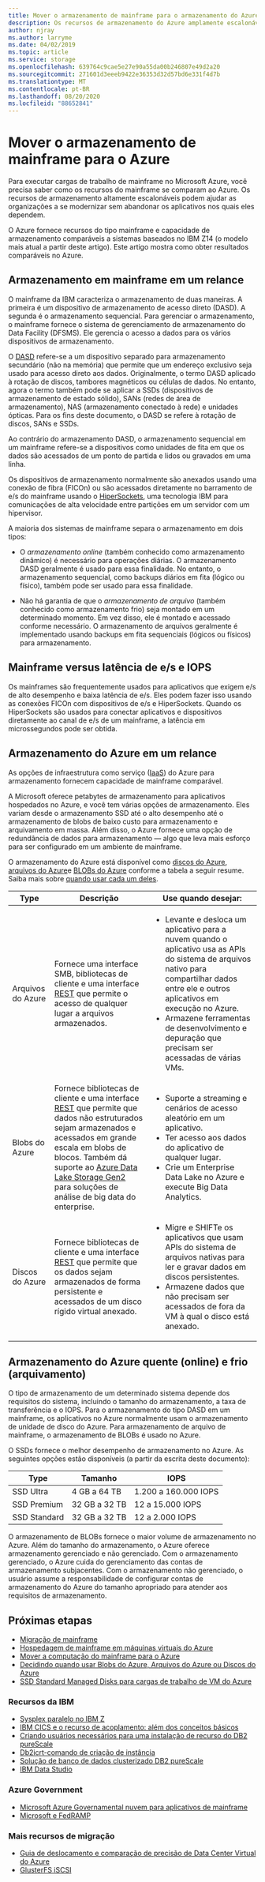 ```yaml
---
title: Mover o armazenamento de mainframe para o armazenamento do Azure
description: Os recursos de armazenamento do Azure amplamente escalonáveis podem ajudar as organizações baseadas em mainframe a migrar e modernizar os aplicativos IBM Z14.
author: njray
ms.author: larryme
ms.date: 04/02/2019
ms.topic: article
ms.service: storage
ms.openlocfilehash: 639764c9cae5e27e90a55da00b246807e49d2a20
ms.sourcegitcommit: 271601d3eeeb9422e36353d32d57bd6e331f4d7b
ms.translationtype: MT
ms.contentlocale: pt-BR
ms.lasthandoff: 08/20/2020
ms.locfileid: "88652841"
---
```

# <a name="move-mainframe-storage-to-azure"></a>Mover o armazenamento de mainframe para o Azure

Para executar cargas de trabalho de mainframe no Microsoft Azure, você precisa saber como os recursos do mainframe se comparam ao Azure. Os recursos de armazenamento altamente escalonáveis podem ajudar as organizações a se modernizar sem abandonar os aplicativos nos quais eles dependem.

O Azure fornece recursos do tipo mainframe e capacidade de armazenamento comparáveis a sistemas baseados no IBM Z14 (o modelo mais atual a partir deste artigo). Este artigo mostra como obter resultados comparáveis no Azure.

## <a name="mainframe-storage-at-a-glance"></a>Armazenamento em mainframe em um relance

O mainframe da IBM caracteriza o armazenamento de duas maneiras. A primeira é um dispositivo de armazenamento de acesso direto (DASD). A segunda é o armazenamento sequencial. Para gerenciar o armazenamento, o mainframe fornece o sistema de gerenciamento de armazenamento do Data Facility (DFSMS). Ele gerencia o acesso a dados para os vários dispositivos de armazenamento.

O [DASD](https://en.wikipedia.org/wiki/Direct-access_storage_device) refere-se a um dispositivo separado para armazenamento secundário (não na memória) que permite que um endereço exclusivo seja usado para acesso direto aos dados. Originalmente, o termo DASD aplicado à rotação de discos, tambores magnéticos ou células de dados. No entanto, agora o termo também pode se aplicar a SSDs (dispositivos de armazenamento de estado sólido), SANs (redes de área de armazenamento), NAS (armazenamento conectado à rede) e unidades ópticas. Para os fins deste documento, o DASD se refere à rotação de discos, SANs e SSDs.

Ao contrário do armazenamento DASD, o armazenamento sequencial em um mainframe refere-se a dispositivos como unidades de fita em que os dados são acessados de um ponto de partida e lidos ou gravados em uma linha.

Os dispositivos de armazenamento normalmente são anexados usando uma conexão de fibra (FICOn) ou são acessados diretamente no barramento de e/s do mainframe usando o [HiperSockets](https://www.ibm.com/support/knowledgecenter/zosbasics/com.ibm.zos.znetwork/znetwork_85.htm), uma tecnologia IBM para comunicações de alta velocidade entre partições em um servidor com um hipervisor.

A maioria dos sistemas de mainframe separa o armazenamento em dois tipos:

- O *armazenamento online* (também conhecido como armazenamento dinâmico) é necessário para operações diárias. O armazenamento DASD geralmente é usado para essa finalidade. No entanto, o armazenamento sequencial, como backups diários em fita (lógico ou físico), também pode ser usado para essa finalidade.

- Não há garantia de que o *armazenamento de arquivo* (também conhecido como armazenamento frio) seja montado em um determinado momento. Em vez disso, ele é montado e acessado conforme necessário. O armazenamento de arquivos geralmente é implementado usando backups em fita sequenciais (lógicos ou físicos) para armazenamento.

## <a name="mainframe-versus-io-latency-and-iops"></a>Mainframe versus latência de e/s e IOPS

Os mainframes são frequentemente usados para aplicativos que exigem e/s de alto desempenho e baixa latência de e/s. Eles podem fazer isso usando as conexões FICOn com dispositivos de e/s e HiperSockets. Quando os HiperSockets são usados para conectar aplicativos e dispositivos diretamente ao canal de e/s de um mainframe, a latência em microssegundos pode ser obtida.

## <a name="azure-storage-at-a-glance"></a>Armazenamento do Azure em um relance

As opções de infraestrutura como serviço ([IaaS](https://azure.microsoft.com/overview/what-is-iaas/)) do Azure para armazenamento fornecem capacidade de mainframe comparável.

A Microsoft oferece petabytes de armazenamento para aplicativos hospedados no Azure, e você tem várias opções de armazenamento. Eles variam desde o armazenamento SSD até o alto desempenho até o armazenamento de blobs de baixo custo para armazenamento e arquivamento em massa. Além disso, o Azure fornece uma opção de redundância de dados para armazenamento — algo que leva mais esforço para ser configurado em um ambiente de mainframe.

O armazenamento do Azure está disponível como [discos do Azure](../../../managed-disks-overview.md), [arquivos do Azure](../../../../storage/files/storage-files-introduction.md)e [BLOBs do Azure](../../../../storage/blobs/storage-blobs-overview.md) conforme a tabela a seguir resume. Saiba mais sobre [quando usar cada um deles](../../../../storage/common/storage-introduction.md).

<!-- markdownlint-disable MD033 -->

<table>
<thead>
    <tr><th>Type</th><th>Descrição</th><th>Use quando desejar:</th></tr>
</thead>
<tbody>
<tr><td>Arquivos do Azure
</td>
<td>
Fornece uma interface SMB, bibliotecas de cliente e uma interface <a href="https://docs.microsoft.com/rest/api/storageservices/file-service-rest-api">REST</a> que permite o acesso de qualquer lugar a arquivos armazenados.
</td>
<td><ul>
<li>Levante e desloca um aplicativo para a nuvem quando o aplicativo usa as APIs do sistema de arquivos nativo para compartilhar dados entre ele e outros aplicativos em execução no Azure.</li>
<li>Armazene ferramentas de desenvolvimento e depuração que precisam ser acessadas de várias VMs.</li>
</ul>
</td>
</tr>
<tr><td>Blobs do Azure
</td>
<td>Fornece bibliotecas de cliente e uma interface <a href="https://docs.microsoft.com/rest/api/storageservices/blob-service-rest-api">REST</a> que permite que dados não estruturados sejam armazenados e acessados em grande escala em blobs de blocos. Também dá suporte ao <a href="/azure/storage/blobs/data-lake-storage-introduction">Azure Data Lake Storage Gen2</a> para soluções de análise de big data do enterprise.
</td>
<td><ul>
<li>Suporte a streaming e cenários de acesso aleatório em um aplicativo.</li>
<li>Ter acesso aos dados do aplicativo de qualquer lugar.</li>
<li>Crie um Enterprise Data Lake no Azure e execute Big Data Analytics.</li>
</ul></td>
</tr>
<tr><td>Discos do Azure
</td>
<td>Fornece bibliotecas de cliente e uma interface <a href="https://docs.microsoft.com/rest/api/compute/disks">REST</a> que permite que os dados sejam armazenados de forma persistente e acessados de um disco rígido virtual anexado.
</td>
<td><ul>
<li>Migre e SHIFTe os aplicativos que usam APIs do sistema de arquivos nativas para ler e gravar dados em discos persistentes.</li>
<li>Armazene dados que não precisam ser acessados de fora da VM à qual o disco está anexado.</li>
</ul></td>
</tr>
</tbody>
</table>
<!-- markdownlint-enable MD033 -->

## <a name="azure-hot-online-and-cold-archive-storage"></a>Armazenamento do Azure quente (online) e frio (arquivamento)

O tipo de armazenamento de um determinado sistema depende dos requisitos do sistema, incluindo o tamanho do armazenamento, a taxa de transferência e o IOPS. Para o armazenamento do tipo DASD em um mainframe, os aplicativos no Azure normalmente usam o armazenamento de unidade de disco do Azure. Para armazenamento de arquivo de mainframe, o armazenamento de BLOBs é usado no Azure.

O SSDs fornece o melhor desempenho de armazenamento no Azure. As seguintes opções estão disponíveis (a partir da escrita deste documento):

| Type         | Tamanho           | IOPS                  |
|--------------|----------------|-----------------------|
| SSD Ultra    | 4 GB a 64 TB  | 1.200 a 160.000 IOPS |
| SSD Premium  | 32 GB a 32 TB | 12 a 15.000 IOPS     |
| SSD Standard | 32 GB a 32 TB | 12 a 2.000 IOPS      |

O armazenamento de BLOBs fornece o maior volume de armazenamento no Azure. Além do tamanho do armazenamento, o Azure oferece armazenamento gerenciado e não gerenciado. Com o armazenamento gerenciado, o Azure cuida do gerenciamento das contas de armazenamento subjacentes. Com o armazenamento não gerenciado, o usuário assume a responsabilidade de configurar contas de armazenamento do Azure do tamanho apropriado para atender aos requisitos de armazenamento.

## <a name="next-steps"></a>Próximas etapas

- [Migração de mainframe](/azure/architecture/cloud-adoption/infrastructure/mainframe-migration/overview)
- [Hospedagem de mainframe em máquinas virtuais do Azure](../overview.md)
- [Mover a computação do mainframe para o Azure](mainframe-compute-Azure.md)
- [Decidindo quando usar Blobs do Azure, Arquivos do Azure ou Discos do Azure](../../../../storage/common/storage-introduction.md)
- [SSD Standard Managed Disks para cargas de trabalho de VM do Azure](../../../disks-types.md#standard-ssd)

### <a name="ibm-resources"></a>Recursos da IBM

- [Sysplex paralelo no IBM Z](https://www.ibm.com/it-infrastructure/z/technologies/parallel-sysplex-resources)
- [IBM CICS e o recurso de acoplamento: além dos conceitos básicos](https://www.redbooks.ibm.com/redbooks/pdfs/sg248420.pdf)
- [Criando usuários necessários para uma instalação de recurso do DB2 pureScale](https://www.ibm.com/support/knowledgecenter/en/SSEPGG_11.1.0/com.ibm.db2.luw.qb.server.doc/doc/t0055374.html?pos=2)
- [Db2icrt-comando de criação de instância](https://www.ibm.com/support/knowledgecenter/en/SSEPGG_11.1.0/com.ibm.db2.luw.admin.cmd.doc/doc/r0002057.html)
- [Solução de banco de dados clusterizado DB2 pureScale](https://www.ibmbigdatahub.com/blog/db2-purescale-clustered-database-solution-part-1)
- [IBM Data Studio](https://www.ibm.com/developerworks/downloads/im/data/index.html/)

### <a name="azure-government"></a>Azure Government

- [Microsoft Azure Governamental nuvem para aplicativos de mainframe](https://azure.microsoft.com/resources/microsoft-azure-government-cloud-for-mainframe-applications/)
- [Microsoft e FedRAMP](https://www.microsoft.com/TrustCenter/Compliance/FedRAMP)

### <a name="more-migration-resources"></a>Mais recursos de migração

- [Guia de deslocamento e comparação de precisão de Data Center Virtual do Azure](https://azure.microsoft.com/resources/azure-virtual-datacenter-lift-and-shift-guide/)
- [GlusterFS iSCSI](https://docs.gluster.org/en/latest/Administrator%20Guide/GlusterFS%20iSCSI/)
